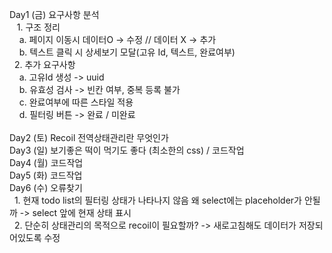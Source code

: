 Day1 (금) 요구사항 분석</br>
   &nbsp; &nbsp;1. 구조 정리</br>
	&nbsp;&nbsp;&nbsp;&nbsp;a. 페이지 이동시 데이터O -> 수정 // 데이터 X -> 추가</br>
	&nbsp;&nbsp;&nbsp;&nbsp;b. 텍스트 클릭 시 상세보기 모달(고유 Id, 텍스트, 완료여부)</br>
    &nbsp;&nbsp;2. 추가 요구사항</br>
	&nbsp;&nbsp;&nbsp;&nbsp;a. 고유Id 생성 -> uuid</br>
	&nbsp;&nbsp;&nbsp;&nbsp;b. 유효성 검사 -> 빈칸 여부, 중복 등록 불가</br>
	&nbsp;&nbsp;&nbsp;&nbsp;c. 완료여부에 따른 스타일 적용</br>
	&nbsp;&nbsp;&nbsp;&nbsp;d. 필터링 버튼 -> 완료 / 미완료</br>
</br>
Day2 (토)  Recoil 전역상태관리란 무엇인가</br>
Day3 (일) 보기좋은 떡이 먹기도 좋다 (최소한의 css) / 코드작업</br>
Day4 (월) 코드작업</br>
Day5 (화) 코드작업</br>
Day6 (수) 오류찾기</br>
  &nbsp;&nbsp;1. 현재 todo list의 필터링 상태가 나타나지 않음 왜 select에는 placeholder가 안될까 -> select 앞에 현재 상태 표시</br>
  &nbsp;&nbsp;2. 단순히 상태관리의 목적으로 recoil이 필요할까? -> 새로고침해도 데이터가 저장되어있도록 수정
